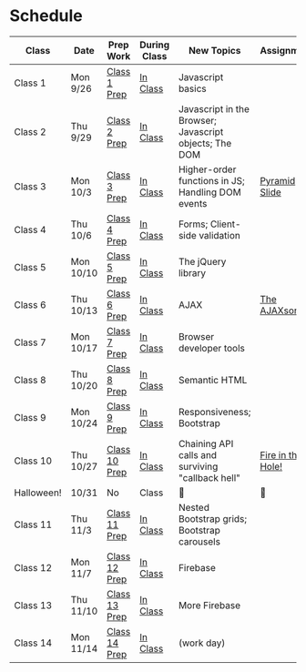 
# Schedule

Class | Date | Prep Work | During Class | New Topics | Assignment | Assignment Due
|-----|------|-----------|--------------|------------|------------|---------------|
Class 1 | Mon 9/26 | [Class 1 Prep](./class1-prep) | [In Class](./class1) | Javascript basics | | |
Class 2 | Thu 9/29 | [Class 2 Prep](./class2-prep) | [In Class](./class2) | Javascript in the Browser; Javascript objects; The DOM | | |
Class 3 | Mon 10/3 | [Class 3 Prep](./class3-prep) | [In Class](./class3) | Higher-order functions in JS; Handling DOM events | [Pyramid Slide][pyramid-slide] | |
Class 4 | Thu 10/6 | [Class 4 Prep](./class4-prep) | [In Class](./class4) | Forms; Client-side validation | | |
Class 5 | Mon 10/10 | [Class 5 Prep](./class5-prep) | [In Class](./class5) | The jQuery library | | |
Class 6 | Thu 10/13 | [Class 6 Prep](./class6-prep) | [In Class](./class6) | AJAX | [The AJAXson 5][ajaxson-5] | [Pyramid Slide][pyramid-slide] |
Class 7 | Mon 10/17 | [Class 7 Prep](./class7-prep) | [In Class](./class7) | Browser developer tools | | |
Class 8 | Thu 10/20 | [Class 8 Prep](./class8-prep) | [In Class](./class8) | Semantic HTML | | | |
Class 9 | Mon 10/24 | [Class 9 Prep](./class9-prep) | [In Class](./class9) | Responsiveness; Bootstrap | |
Class 10 | Thu 10/27 | [Class 10 Prep](./class10-prep) | [In Class](./class10) | Chaining API calls and surviving "callback hell" | [Fire in the Hole!][fire-in-the-hole] | |
Halloween! | 10/31 | No | Class | 👻 | 🎃 | 👾 |
Class 11 | Thu 11/3 | [Class 11 Prep](./class11-prep) | [In Class](./class11) | Nested Bootstrap grids; Bootstrap carousels | | [The AJAXson 5][ajaxson-5] |
Class 12 | Mon 11/7 | [Class 12 Prep](./class12-prep) | [In Class](./class12) | Firebase | | |
Class 13 | Thu 11/10 | [Class 13 Prep](./class13-prep) | [In Class](./class13) | More Firebase | | |
Class 14 | Mon 11/14 | [Class 14 Prep](./class14-prep) | [In Class](./class14) | (work day) | | [Fire in the Hole!][fire-in-the-hole]


[pyramid-slide]: ../materials/assignments/pyramid-slide
[ajaxson-5]: ../materials/assignments/ajaxson-5
[fire-in-the-hole]: ../materials/assignments/fire-in-the-hole
